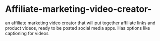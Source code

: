 # Affiliate-marketing-video-creator-
an affiliate marketing video creator that will put together affiliate links and product videos, ready to be posted social media apps. Has options like captioning for videos
